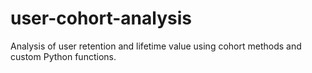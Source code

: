 # user-cohort-analysis
Analysis of user retention and lifetime value using cohort methods and custom Python functions.
